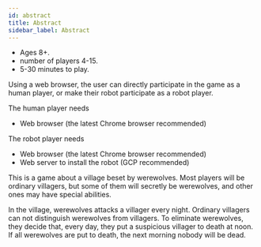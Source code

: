 ```yaml
---
id: abstract
title: Abstract
sidebar_label: Abstract
---
```


- Ages 8+.
- number of players 4-15.
- 5-30 minutes to play.

Using a web browser, the user can directly participate in the game as a human player, or make their robot participate as a robot player.  

The human player needs
- Web browser (the latest Chrome browser recommended)

The robot player needs
- Web browser (the latest Chrome browser recommended)
- Web server to install the robot (GCP recommended)

This is a game about a village beset by werewolves. Most players will be ordinary villagers, but some of them will secretly be werewolves, and other ones may have special abilities.  

In the village, werewolves attacks a villager every night. Ordinary villagers can not distinguish werewolves from villagers. To eliminate werewolves, they decide that, every day, they put a suspicious villager to death at noon. If all werewolves are put to death, the next morning nobody will be dead.
